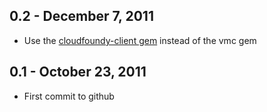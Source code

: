 0.2 - December 7, 2011
----------------------
* Use the [cloudfoundy-client gem](https://rubygems.org/gems/cloudfoundry-client) instead of the vmc gem

0.1 - October 23, 2011
----------------------
* First commit to github

